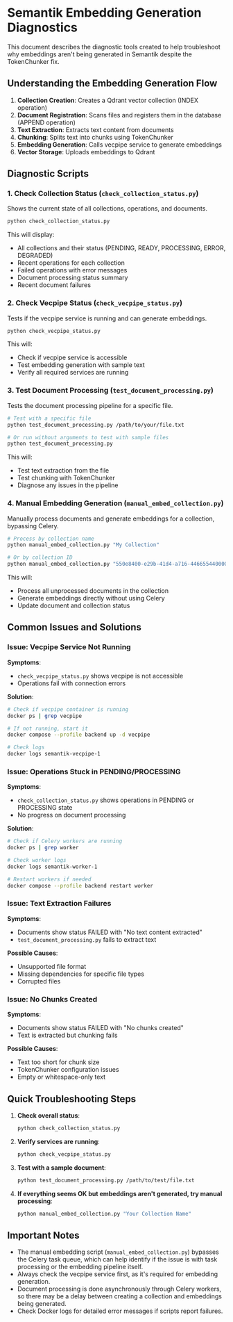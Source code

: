# Semantik Embedding Generation Diagnostics

This document describes the diagnostic tools created to help troubleshoot why embeddings aren't being generated in Semantik despite the TokenChunker fix.

## Understanding the Embedding Generation Flow

1. **Collection Creation**: Creates a Qdrant vector collection (INDEX operation)
2. **Document Registration**: Scans files and registers them in the database (APPEND operation)
3. **Text Extraction**: Extracts text content from documents
4. **Chunking**: Splits text into chunks using TokenChunker
5. **Embedding Generation**: Calls vecpipe service to generate embeddings
6. **Vector Storage**: Uploads embeddings to Qdrant

## Diagnostic Scripts

### 1. Check Collection Status (`check_collection_status.py`)

Shows the current state of all collections, operations, and documents.

```bash
python check_collection_status.py
```

This will display:
- All collections and their status (PENDING, READY, PROCESSING, ERROR, DEGRADED)
- Recent operations for each collection
- Failed operations with error messages
- Document processing status summary
- Recent document failures

### 2. Check Vecpipe Status (`check_vecpipe_status.py`)

Tests if the vecpipe service is running and can generate embeddings.

```bash
python check_vecpipe_status.py
```

This will:
- Check if vecpipe service is accessible
- Test embedding generation with sample text
- Verify all required services are running

### 3. Test Document Processing (`test_document_processing.py`)

Tests the document processing pipeline for a specific file.

```bash
# Test with a specific file
python test_document_processing.py /path/to/your/file.txt

# Or run without arguments to test with sample files
python test_document_processing.py
```

This will:
- Test text extraction from the file
- Test chunking with TokenChunker
- Diagnose any issues in the pipeline

### 4. Manual Embedding Generation (`manual_embed_collection.py`)

Manually process documents and generate embeddings for a collection, bypassing Celery.

```bash
# Process by collection name
python manual_embed_collection.py "My Collection"

# Or by collection ID
python manual_embed_collection.py "550e8400-e29b-41d4-a716-446655440000"
```

This will:
- Process all unprocessed documents in the collection
- Generate embeddings directly without using Celery
- Update document and collection status

## Common Issues and Solutions

### Issue: Vecpipe Service Not Running

**Symptoms**: 
- `check_vecpipe_status.py` shows vecpipe is not accessible
- Operations fail with connection errors

**Solution**:
```bash
# Check if vecpipe container is running
docker ps | grep vecpipe

# If not running, start it
docker compose --profile backend up -d vecpipe

# Check logs
docker logs semantik-vecpipe-1
```

### Issue: Operations Stuck in PENDING/PROCESSING

**Symptoms**:
- `check_collection_status.py` shows operations in PENDING or PROCESSING state
- No progress on document processing

**Solution**:
```bash
# Check if Celery workers are running
docker ps | grep worker

# Check worker logs
docker logs semantik-worker-1

# Restart workers if needed
docker compose --profile backend restart worker
```

### Issue: Text Extraction Failures

**Symptoms**:
- Documents show status FAILED with "No text content extracted"
- `test_document_processing.py` fails to extract text

**Possible Causes**:
- Unsupported file format
- Missing dependencies for specific file types
- Corrupted files

### Issue: No Chunks Created

**Symptoms**:
- Documents show status FAILED with "No chunks created"
- Text is extracted but chunking fails

**Possible Causes**:
- Text too short for chunk size
- TokenChunker configuration issues
- Empty or whitespace-only text

## Quick Troubleshooting Steps

1. **Check overall status**:
   ```bash
   python check_collection_status.py
   ```

2. **Verify services are running**:
   ```bash
   python check_vecpipe_status.py
   ```

3. **Test with a sample document**:
   ```bash
   python test_document_processing.py /path/to/test/file.txt
   ```

4. **If everything seems OK but embeddings aren't generated, try manual processing**:
   ```bash
   python manual_embed_collection.py "Your Collection Name"
   ```

## Important Notes

- The manual embedding script (`manual_embed_collection.py`) bypasses the Celery task queue, which can help identify if the issue is with task processing or the embedding pipeline itself.
- Always check the vecpipe service first, as it's required for embedding generation.
- Document processing is done asynchronously through Celery workers, so there may be a delay between creating a collection and embeddings being generated.
- Check Docker logs for detailed error messages if scripts report failures.